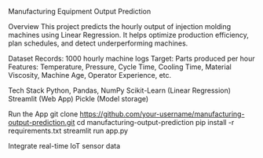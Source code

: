 Manufacturing Equipment Output Prediction 

Overview
This project predicts the hourly output of injection molding machines using Linear Regression.
It helps optimize production efficiency, plan schedules, and detect underperforming machines.

Dataset
Records: 1000 hourly machine logs
Target: Parts produced per hour
Features: Temperature, Pressure, Cycle Time, Cooling Time, Material Viscosity, Machine Age, Operator Experience, etc.

Tech Stack
Python, Pandas, NumPy
Scikit-Learn (Linear Regression)
Streamlit (Web App)
Pickle (Model storage)

Run the App
git clone https://github.com/your-username/manufacturing-output-prediction.git
cd manufacturing-output-prediction
pip install -r requirements.txt
streamlit run app.py


Integrate real-time IoT sensor data
